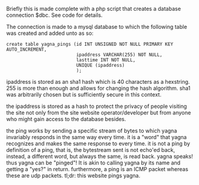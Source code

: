 Briefly this is made complete with a php script that creates a database connection $dbc. See code for details.

The connection is made to a mysql database to which the following table was created and added unto as so:
```
create table yagna_pings (id INT UNSIGNED NOT NULL PRIMARY KEY AUTO_INCREMENT,
                          ipaddress VARCHAR(255) NOT NULL,
                          lasttime INT NOT NULL,
                          UNIQUE (ipaddress)
                          );
```
ipaddress is stored as an sha1 hash which is 40 characters as a hexstring. 255 is more than enough and allows for changing the hash algorithm. sha1 was arbitrarily chosen but is sufficiently secure in this context.

the ipaddress is stored as a hash to protect the privacy of people visiting the site not only from the site website operator/developer but from anyone who might gain access to the database besides.

the ping works by sending a specific stream of bytes to which yagna invariably responds in the same way every time. it is a "word" that yagna recognizes and makes the same response to every time. it is not a ping by definition of a ping, that is, the bytestream sent is not echo'ed back, instead, a different word, but always the same, is read back. yagna speaks! thus yagna can be "pinged"! It is akin to calling yagna by its name and getting a "yes?" in return. furthermore, a ping is an ICMP packet whereas these are udp packets. tl;dr: this website pings yagna.
